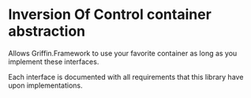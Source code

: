 ﻿# Inversion Of Control container abstraction

Allows Griffin.Framework to use your favorite container as long as you implement these interfaces.

Each interface is documented with all requirements that this library have upon implementations.